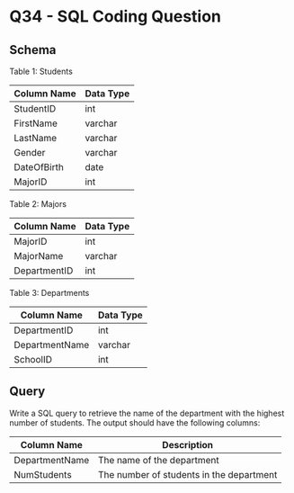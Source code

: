 # **Q34 - SQL Coding Question**

## **Schema**

Table 1: Students

| Column Name | Data Type |
| --- | --- |
| StudentID | int |
| FirstName | varchar |
| LastName | varchar |
| Gender | varchar |
| DateOfBirth | date |
| MajorID | int |

Table 2: Majors

| Column Name | Data Type |
| --- | --- |
| MajorID | int |
| MajorName | varchar |
| DepartmentID | int |

Table 3: Departments

| Column Name | Data Type |
| --- | --- |
| DepartmentID | int |
| DepartmentName | varchar |
| SchoolID | int |

## **Query**

Write a SQL query to retrieve the name of the department with the highest number of students. The output should have the following columns:

| Column Name | Description |
| --- | --- |
| DepartmentName | The name of the department |
| NumStudents | The number of students in the department |
